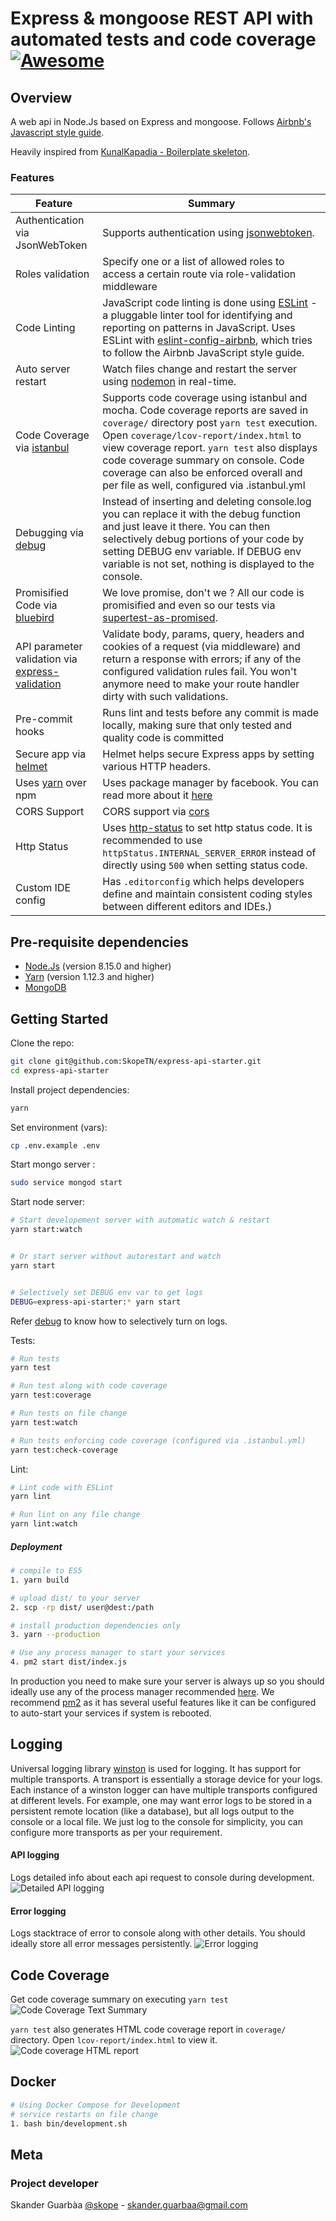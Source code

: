 # Express & mongoose REST API with automated tests and code coverage [![Awesome](https://cdn.rawgit.com/sindresorhus/awesome/d7305f38d29fed78fa85652e3a63e154dd8e8829/media/badge.svg)](https://github.com/SkopeTN/express-api-starter)

## Overview

A web api in Node.Js based on Express and mongoose. Follows [Airbnb's Javascript style guide](https://github.com/airbnb/javascript).

Heavily inspired from [KunalKapadia - Boilerplate skeleton](https://github.com/KunalKapadia/express-mongoose-es6-rest-api).

### Features

| Feature                                | Summary                                                                                                                                                                                                                                                     |
|----------------------------------------|-------------------------------------------------------------------------------------------------------------------------------------------------------------------------------------------------------------------------------------------------------------|
| Authentication via JsonWebToken                  	 	 | Supports authentication using [jsonwebtoken](https://www.npmjs.com/package/jsonwebtoken).  |
| Roles validation                  	 	 | Specify one or a list of allowed roles to access a certain route via role-validation middleware |
| Code Linting               			 | JavaScript code linting is done using [ESLint](http://eslint.org) - a pluggable linter tool for identifying and reporting on patterns in JavaScript. Uses ESLint with [eslint-config-airbnb](https://github.com/airbnb/javascript/tree/master/packages/eslint-config-airbnb), which tries to follow the Airbnb JavaScript style guide.                                                                                                |
| Auto server restart                  	 | Watch files change and restart the server using [nodemon](https://github.com/remy/nodemon) in real-time.                                                                                                                              |
| Code Coverage via [istanbul](https://www.npmjs.com/package/istanbul)                  | Supports code coverage using istanbul and mocha. Code coverage reports are saved in `coverage/` directory post `yarn test` execution. Open `coverage/lcov-report/index.html` to view coverage report. `yarn test` also displays code coverage summary on console. Code coverage can also be enforced overall and per file as well, configured via .istanbul.yml                                                                                                                                                                            |
| Debugging via [debug](https://www.npmjs.com/package/debug)           | Instead of inserting and deleting console.log you can replace it with the debug function and just leave it there. You can then selectively debug portions of your code by setting DEBUG env variable. If DEBUG env variable is not set, nothing is displayed to the console.                       |
| Promisified Code via [bluebird](https://github.com/petkaantonov/bluebird)           | We love promise, don't we ? All our code is promisified and even so our tests via [supertest-as-promised](https://www.npmjs.com/package/supertest-as-promised).                       |
| API parameter validation via [express-validation](https://www.npmjs.com/package/express-validation)           | Validate body, params, query, headers and cookies of a request (via middleware) and return a response with errors; if any of the configured validation rules fail. You won't anymore need to make your route handler dirty with such validations. |
| Pre-commit hooks           | Runs lint and tests before any commit is made locally, making sure that only tested and quality code is committed
| Secure app via [helmet](https://github.com/helmetjs/helmet)           | Helmet helps secure Express apps by setting various HTTP headers. |
| Uses [yarn](https://yarnpkg.com) over npm            | Uses package manager by facebook. You can read more about it [here](https://code.facebook.com/posts/1840075619545360) |
| CORS Support | CORS support via [cors](https://github.com/expressjs/cors) |
| Http Status | Uses [http-status](https://www.npmjs.com/package/http-status) to set http status code. It is recommended to use `httpStatus.INTERNAL_SERVER_ERROR` instead of directly using `500` when setting status code. |
| Custom IDE config | Has `.editorconfig` which helps developers define and maintain consistent coding styles between different editors and IDEs.) |

## Pre-requisite dependencies
* [Node.Js](https://nodejs.org/en/download/) (version 8.15.0 and higher)
* [Yarn](https://yarnpkg.com/lang/en/docs/install/#debian-stable) (version 1.12.3 and higher)
* [MongoDB](https://docs.mongodb.com/manual/installation/)

## Getting Started

Clone the repo:
```sh
git clone git@github.com:SkopeTN/express-api-starter.git
cd express-api-starter
```

Install project dependencies:
```sh
yarn
```

Set environment (vars):
```sh
cp .env.example .env
```

Start mongo server :
```sh
sudo service mongod start
```

Start node server:
```sh
# Start developement server with automatic watch & restart
yarn start:watch


# Or start server without autorestart and watch
yarn start


# Selectively set DEBUG env var to get logs
DEBUG=express-api-starter:* yarn start
```
Refer [debug](https://www.npmjs.com/package/debug) to know how to selectively turn on logs.


Tests:
```sh
# Run tests
yarn test

# Run test along with code coverage
yarn test:coverage

# Run tests on file change
yarn test:watch

# Run tests enforcing code coverage (configured via .istanbul.yml)
yarn test:check-coverage
```

Lint:
```sh
# Lint code with ESLint
yarn lint

# Run lint on any file change
yarn lint:watch
```

##### Deployment

```sh
# compile to ES5
1. yarn build

# upload dist/ to your server
2. scp -rp dist/ user@dest:/path

# install production dependencies only
3. yarn --production

# Use any process manager to start your services
4. pm2 start dist/index.js
```

In production you need to make sure your server is always up so you should ideally use any of the process manager recommended [here](http://expressjs.com/en/advanced/pm.html).
We recommend [pm2](http://pm2.keymetrics.io/) as it has several useful features like it can be configured to auto-start your services if system is rebooted.

## Logging

Universal logging library [winston](https://www.npmjs.com/package/winston) is used for logging. It has support for multiple transports.  A transport is essentially a storage device for your logs. Each instance of a winston logger can have multiple transports configured at different levels. For example, one may want error logs to be stored in a persistent remote location (like a database), but all logs output to the console or a local file. We just log to the console for simplicity, you can configure more transports as per your requirement.

#### API logging
Logs detailed info about each api request to console during development.
![Detailed API logging](https://cloud.githubusercontent.com/assets/4172932/12563354/f0a4b558-c3cf-11e5-9d8c-66f7ca323eac.JPG)

#### Error logging
Logs stacktrace of error to console along with other details. You should ideally store all error messages persistently.
![Error logging](https://cloud.githubusercontent.com/assets/4172932/12563361/fb9ef108-c3cf-11e5-9a58-3c5c4936ae3e.JPG)

## Code Coverage
Get code coverage summary on executing `yarn test`
![Code Coverage Text Summary](https://cloud.githubusercontent.com/assets/4172932/12827832/a0531e70-cba7-11e5-9b7c-9e7f833d8f9f.JPG)

`yarn test` also generates HTML code coverage report in `coverage/` directory. Open `lcov-report/index.html` to view it.
![Code coverage HTML report](https://cloud.githubusercontent.com/assets/4172932/12625331/571a48fe-c559-11e5-8aa0-f9aacfb8c1cb.jpg)

## Docker

```sh
# Using Docker Compose for Development
# service restarts on file change
1. bash bin/development.sh
```

## Meta

### Project developer
Skander Guarbàa [@skope](https://www.linkedin.com/in/skanderguarbaa/) - skander.guarbaa@gmail.com

